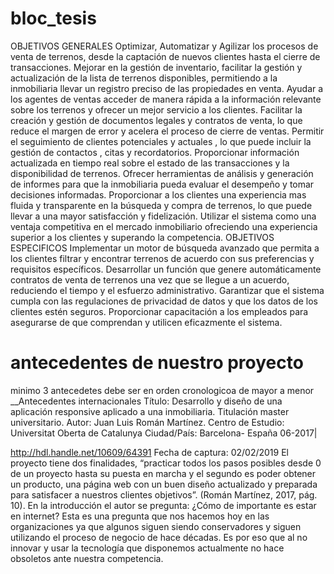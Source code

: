 # bloc_tesis


OBJETIVOS GENERALES
Optimizar, Automatizar y Agilizar los procesos de venta de terrenos, desde la captación de nuevos clientes hasta el cierre de transacciones.
Mejorar en la gestión de inventario, facilitar la gestión y actualización de la lista de terrenos disponibles, permitiendo a la inmobiliaria llevar un registro preciso de las propiedades en venta.
Ayudar a los agentes de ventas acceder de manera rápida a la información relevante sobre los terrenos y ofrecer un mejor servicio a los clientes.
Facilitar la creación y gestión de documentos legales y contratos de venta, lo que reduce el margen de error y acelera el proceso de cierre de ventas.
Permitir el seguimiento de clientes potenciales y actuales , lo que puede incluir la gestión de contactos , citas y recordatorios.
Proporcionar información actualizada en tiempo real sobre el estado de las transacciones y la disponibilidad de terrenos.
Ofrecer herramientas de análisis y generación de informes para que la inmobiliaria pueda evaluar el desempeño y tomar decisiones informadas.
Proporcionar a los clientes una experiencia mas fluida y transparente en la búsqueda y compra de terrenos, lo que puede llevar a una mayor satisfacción y fidelización.
Utilizar el sistema como una ventaja competitiva en el mercado inmobiliario ofreciendo una experiencia superior a los clientes y superando la competencia.
OBJETIVOS ESPECIFICOS
Implementar un motor de búsqueda avanzado que permita a los clientes filtrar y encontrar terrenos de acuerdo con sus preferencias y requisitos específicos.
Desarrollar un función que genere automáticamente contratos de venta de terrenos una vez que se llegue a un acuerdo, reduciendo el tiempo y el esfuerzo administrativo.
Garantizar que el sistema cumpla con las regulaciones de privacidad de datos y que los datos de los clientes estén seguros.
Proporcionar capacitación a los empleados para asegurarse de que comprendan y utilicen eficazmente el sistema.

# antecedentes de nuestro proyecto
minimo 3 antecedetes debe ser en orden cronologicoa de mayor a menor
__Antecedentes internacionales
Título: Desarrollo y diseño de una aplicación responsive aplicado a una
inmobiliaria.
Titulación master universitario.
Autor: Juan Luis Román Martínez.
Centro de Estudio: Universitat Oberta de Catalunya
Ciudad/País: Barcelona- España 06-2017|

http://hdl.handle.net/10609/64391
Fecha de captura: 02/02/2019
El proyecto tiene dos finalidades, “practicar todos los pasos posibles desde 0 de un
proyecto hasta su puesta en marcha y el segundo es poder obtener un producto, una
página web con un buen diseño actualizado y preparada para satisfacer a nuestros
clientes objetivos”. (Román Martínez, 2017, pág. 10).
En la introducción el autor se pregunta: ¿Cómo de importante es estar en internet?
Esta es una pregunta que nos hacemos hoy en las organizaciones ya que algunos siguen
siendo conservadores y siguen utilizando el proceso de negocio de hace décadas.
Es por eso que al no innovar y usar la tecnología que disponemos actualmente no
hace obsoletos ante nuestra competencia. 
